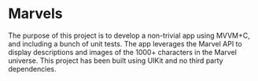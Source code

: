 # Marvels
The purpose of this project is to develop a non-trivial app using MVVM+C, and including a bunch of unit tests.  The app leverages the Marvel API to display descriptions and images of the 1000+ characters in the Marvel universe.  This project has been built using UIKit and no third party dependencies.
